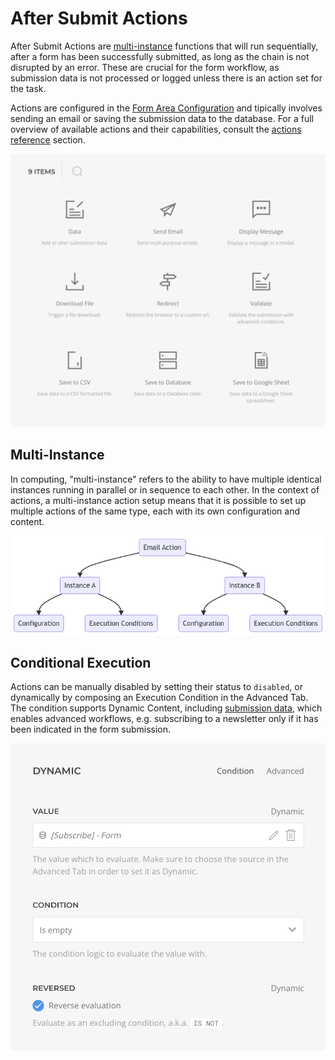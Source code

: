 # After Submit Actions

After Submit Actions are [multi-instance](#multi-instance) functions that will run sequentially, after a form has been successfully submitted, as long as the chain is not disrupted by an error. These are crucial for the form workflow, as submission data is not processed or logged unless there is an action set for the task.

Actions are configured in the [Form Area Configuration](./form-area#configuration) and tipically involves sending an email or saving the submission data to the database. For a full overview of available actions and their capabilities, consult the [actions reference](./actions) section.

![After Submit Actions](./assets/actions.webp)

## Multi-Instance

In computing, "multi-instance" refers to the ability to have multiple identical instances running in parallel or in sequence to each other. In the context of actions, a multi-instance action setup means that it is possible to set up multiple actions of the same type, each with its own configuration and content.

![Multi-Instance Action](./assets/form-action-multi-instance.png)

## Conditional Execution

Actions can be manually disabled by setting their status to `disabled`, or dynamically by composing an Execution Condition in the Advanced Tab. The condition supports Dynamic Content, including [submission data](./dynamic-workflow#submission-data-source), which enables advanced workflows, e.g. subscribing to a newsletter only if it has been indicated in the form submission.

![Actions Dynamic Execution](./assets/form-action-exec-dynamic.webp)

